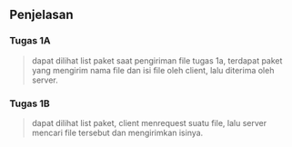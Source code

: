 <h2>Penjelasan</h2>

### Tugas 1A
>dapat dilihat list paket saat pengiriman file tugas 1a, terdapat paket yang mengirim nama file dan isi file oleh client, lalu diterima oleh server.

### Tugas 1B
>dapat dilihat list paket, client menrequest suatu file, lalu server mencari file tersebut dan mengirimkan isinya. 
